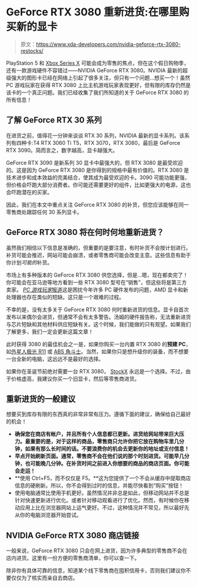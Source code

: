 # GeForce RTX 3080 重新进货:在哪里购买新的显卡

> 原文：<https://www.xda-developers.com/nvidia-geforce-rtx-3080-restocks/>

PlayStation 5 和 [Xbox Series X](https://www.xda-developers.com/xbox-series-x-restocks/) 可能会成为零售的焦点，但在这个假日购物季，还有一款游戏硬件不容错过——NVIDIA GeForce RTX 3080。NVIDIA 最新的超级强大的图形卡已经在网络上引起了很多关注，但只有一个问题...想买一个！虽然 PC 游戏玩家在获得 RTX 3080 上比主机游戏玩家表现更好，但有限的库存仍然是该卡的一个真正问题。我们已经收集了我们所知道的关于 GeForce RTX 3080 的所有信息！

## 了解 GeForce RTX 30 系列

在进货之前，值得花一分钟来谈谈 RTX 30 系列，NVIDIA 最新的显卡系列。该系列有四种卡:T4 RTX 3060 Ti T5，RTX 3070，RTX 3080，最后是 GeForce RTX 3090。简而言之，数字越高，显卡越强大。

GeForce RTX 3090 是新系列 30 显卡中最强大的，但 RTX 3080 是最受欢迎的。这是因为 GeForce RTX 3080 是你得到的规格中最有价值的。RTX 3080 是技术进步和成本效益的完美结合，使其成为最受欢迎的卡。3090 可能功能更强，但价格会吓跑大部分消费者。你可能还需要更好的组件，比如更强大的电源，这也会吓跑潜在的买家。

因此，我们在本文中重点关注 GeForce RTX 3080 的补货，但您应该能够在同一零售商处跟踪任何 30 系列显卡。

## GeForce RTX 3080 将在何时何地重新进货？

虽然我们相信以下信息是准确的，但重要的是要注意，有时补货不会按计划进行。补货可能会推迟，网站可能会崩溃，或者零售商可能会改变主意。这些信息有助于你计划*可能的*补货。

市场上有多种版本的 GeForce RTX 3080 供您选择，但是...嗯，现在都卖完了！你可能会在亚马逊等地方看到一些 RTX 3080 型号在“销售”，但这些将是第三方卖家。 [*PC 游戏玩家*报道](https://www.pcgamer.com/how-and-where-to-buy-nvidia-rtx-3080-rtx-3090-rtx-3070/)这是困扰今年许多 PC 硬件发布的问题，AMD 显卡和新处理器也存在类似的短缺。这只是一个艰难的过程。

不幸的是，没有太多关于 GeForce RTX 3080 何时重新进货的信息。显卡自首次发布以来偶尔会进货，但通常不会有太多警告。汤姆的硬件报告称，无法重新进货与芯片短缺和其他材料供应短缺有关。这个时候，我们能做的只有观望。如果我们了解更多，我们一定会更新这篇文章！

此时获得 3080 的最佳机会之一是，如果你购买一台内置 RTX 3080 的**预建 PC**，如[外星人极光 R11](https://www.anrdoezrs.net/links/100122946/type/dlg/sid/UUxdaUeUpU30914/https://www.dell.com/en-us/member/shop/gaming-and-games/alienware-aurora-r11-gaming-desktop/spd/alienware-aurora-r11-desktop) 或 [ABS 角斗士](https://redirect.viglink.com/?key=f246be432ee335db8d1b13f098db73cc&cuid=UUxdaUeUpU30914&u=https%3A%2F%2Fwww.newegg.com%2Fabs-ali462%2Fp%2FN82E16883360047)。当然，如果你只是想升级你的装备，而不想要一台全新的电脑，这远远不是最好的选择。

如果你在圣诞节前绝对需要一台 RTX 3080， [StockX](https://shop-links.co/1725537025490741552) 永远是一个选择。不过，由于价格虚高，我建议你买一个旧显卡，然后等零售商进货。

## 重新进货的一般建议

想要买到库存有限的东西真的非常非常有压力。遵循下面的建议，确保给自己最好的机会！

*   **确保您在商店有帐户，并且所有个人信息都已更新。进货给网站带来巨大压力。最重要的是，对于这样的商品，零售商只允许你把它放在购物车里几分钟，如果有那么长时间的话。不要浪费你的机会去更新你的地址或支付信息！**
*   **早点开始刷新页面。通常，零售商不会在他们说的那个时刻进货。可能早几分钟，也可能晚几分钟。在补货时间之前进入你想要的商品的商店页面。你可能会走运！**
*   **使用 Ctrl+F5，而不仅仅是 F5。**这为您提供了一个不会从缓存中提取商店信息的硬刷新。所以，你不会得到过时的信息，并能尽快看到“购买”按钮！
*   使用电脑通常比使用手机更好。虽然情况并非总是如此，但移动网站并不总是针对快速更新进行优化。或者针对移动观看进行了优化。然而，有时候你在移动应用上比在浏览器网站上运气更好。不过，这种情况并不常见，所以最好先从你的电脑浏览器开始尝试。

## NVIDIA GeForce RTX 3080 商店链接

一般来说，GeForce RTX 3080 只会在网上进货，因为许多典型的零售商不会在店内进货。这里有一份方便的零售商清单，你可以查一下。

除非你有具体可靠的信息，知道某个线下零售商在囤积信用卡，否则我们建议你不要仅仅为了核实而亲自去商店。